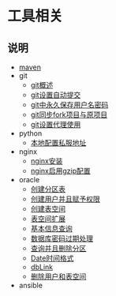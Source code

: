 # 工具相关

## 说明


- [maven](./maven.md)
- git
    - [git概述](./git/git概述.md)
    - [git设置自动提交](./git/git设置自动提交.md)
    - [git中永久保存用户名密码](./git/git中用户名密码设置.md)
    - [git同步fork项目与原项目](./git/git同步fork项目与原项目.md)
    - [git设置代理使用](./git/git设置代理使用.md)
- python
    - [本地配置私服地址](./python/本地配置私服地址.md)
- nginx
    - [nginx安装](./nginx/nginx安装.md)
    - [nginx启用gzip配置](./nginx/nginx启用gzip配置.md)
- oracle
    - [创建分区表](./oracle/创建分区表.md)
    - [创建用户并且赋予权限](./oracle/创建用户并且赋予权限.md)
    - [创建表空间](./oracle/创建表空间.md)
    - [表空间扩展](./oracle/表空间扩展.md)
    - [基本信息查询](./oracle/基本信息查询.md)
    - [数据库密码过期处理](./oracle/数据库密码过期处理.md)
    - [查询并且删除分区](./oracle/查询并且删除分区.md)
    - [Date时间格式](./oracle/Date时间格式.md)
    - [dbLink](./oracle/dbLink.md)
    - [删除用户和表空间](./oracle/删除用户和表空间.md)
- ansible